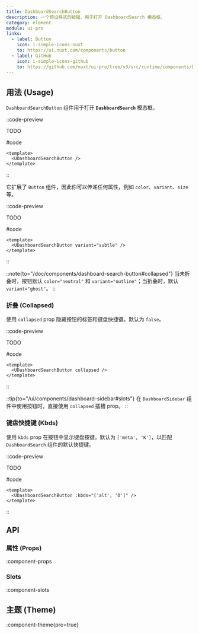 ```yaml
---
title: DashboardSearchButton
description: 一个预设样式的按钮，用于打开 DashboardSearch 模态框。
category: element
module: ui-pro
links:
  - label: Button
    icon: i-simple-icons-nuxt
    to: https://ui.nuxt.com/components/button
  - label: GitHub
    icon: i-simple-icons-github
    to: https://github.com/nuxt/ui-pro/tree/v3/src/runtime/components/DashboardSearchButton.vue
---
```


## 用法 (Usage)

`DashboardSearchButton` 组件用于打开 **`DashboardSearch`** 模态框。

::code-preview

TODO

#code
```vue
<template>
  <UDashboardSearchButton />
</template>
```
::

它扩展了 `Button` 组件，因此你可以传递任何属性，例如 `color`、`variant`、`size` 等。

::code-preview

TODO

#code
```vue
<template>
  <UDashboardSearchButton variant="subtle" />
</template>
```
::

::note{to="/doc/components/dashboard-search-button#collapsed"}
当未折叠时，按钮默认 `color="neutral"` 和 `variant="outline"`；当折叠时，默认 `variant="ghost"`。
::


### 折叠 (Collapsed)

使用 `collapsed` prop 隐藏按钮的标签和键盘快捷键。默认为 `false`。

::code-preview

TODO

#code
```vue
<template>
  <UDashboardSearchButton collapsed />
</template>
```
::

::tip{to="/ui/components/dashboard-sidebar#slots"}
在 `DashboardSidebar` 组件中使用按钮时，直接使用 `collapsed` 插槽 prop。
::


### 键盘快捷键 (Kbds)

使用 `kbds` prop 在按钮中显示键盘按键。默认为 `['meta', 'K']`，以匹配 `DashboardSearch` 组件的默认快捷键。

::code-preview

TODO

#code
```vue
<template>
  <UDashboardSearchButton :kbds="['alt', 'O']" />
</template>
```
::

## API

### 属性 (Props)

:component-props

### Slots

:component-slots

## 主题 (Theme)

:component-theme{pro=true}

